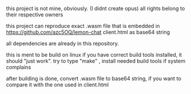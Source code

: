 this project is not mine, obviously. (I didnt create opus)
all rights belong to their respective owners


this project can reproduce exact .wasm file that is embedded in https://github.com/azc5OQ/lemon-chat client.html as base64 string

all dependencies are already in this repository.

this is ment to be build on linux
if you have correct build tools installed, it should "just work".
try to type "make" , install needed build tools if system complains

after building is done, convert .wasm file to base64 string, if you want to compare it with the one used in client.html
